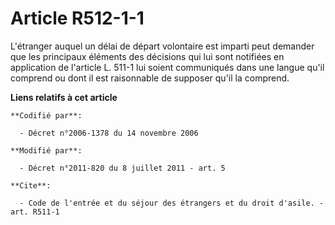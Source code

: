# Article R512-1-1

L'étranger auquel un délai de départ volontaire est imparti peut demander que les principaux éléments des décisions qui lui
sont notifiées en application de l'article L. 511-1 lui soient communiqués dans une langue qu'il comprend ou dont il est
raisonnable de supposer qu'il la comprend.

**Liens relatifs à cet article**

	**Codifié par**:

	  - Décret n°2006-1378 du 14 novembre 2006

	**Modifié par**:

	  - Décret n°2011-820 du 8 juillet 2011 - art. 5

	**Cite**:

	  - Code de l'entrée et du séjour des étrangers et du droit d'asile. - art. R511-1
